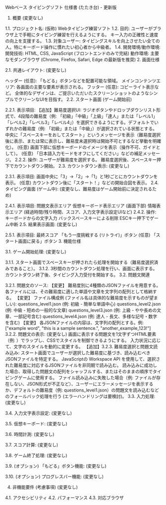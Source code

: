 Webベース タイピングソフト 仕様書 (たたき台) - 更新版

1. 概要 (変更なし)

1.1. プロジェクト名: (仮称) Webタイピング練習ソフト
1.2. 目的:
ユーザーがブラウザ上で手軽にタイピング練習を行えるようにする。
キー入力の正確性と速度の向上を支援する。
1.3. 対象ユーザー: タイピングスキルを向上させたい全ての人。特にキーボード操作に慣れたい初心者から中級者。
1.4. 開発環境/動作環境:
開発技術: HTML, CSS, JavaScript (フロントエンドのみで完結)
動作環境: 主要なモダンブラウザ (Chrome, Firefox, Safari, Edge の最新版を推奨)
2. 画面仕様

2.1. 共通レイアウト: (変更なし)

ヘッダー (任意): 「もどる」ボタンなどを配置可能な領域。
メインコンテンツエリア: 各画面の主要な要素が表示される。
フッター (任意): コピーライト表示など。
全体的なデザインは、ご提示いただいたスクリーンショットのようなシンプルでクリーンなUIを目指す。
2.2. スタート画面 (ゲーム開始前)

2.2.1. 表示項目:
【追加】難易度選択UI: ラジオボタンやドロップダウンリスト形式で、4段階の難易度（例: 「初級」「中級」「上級」「達人」または「レベル1」「レベル2」「レベル3」「レベル4」）を選択できるようにする。デフォルトでいずれかの難易度（例: 「初級」または「中級」）が選択されている状態とする。
中央に「スペースキーをおしてスタート」というメッセージを表示（難易度選択後に表示、または常に表示し、難易度未選択時は開始不可とするなど挙動を明確化）。
(任意) 画面下部に仮想キーボードのイメージを表示（操作不可、ガイドとして）。
(任意) 「日本語入力モードをオフにしてください」などの補足メッセージ。
2.2.2. 操作:
ユーザーが難易度を選択する。
難易度選択後、スペースキー押下でカウントダウン開始。
2.3. カウントダウン表示: (変更なし)

2.3.1. 表示項目:
画面中央に「3」→「2」→「1」と1秒ごとにカウントダウンを表示。
(任意) カウントダウン後に「スタート！」などの開始合図を表示。
2.4. タイピング画面 (ゲーム中): (変更なし、難易度はゲーム開始前に決定されるため)

2.4.1. 表示項目:
問題文表示エリア
仮想キーボード表示エリア (画面下部)
情報表示エリア (経過時間/残り時間、スコア、入力文字表示設定UIなど)
2.4.2. 操作:
キーボードからの文字入力
バックスペースキーによる削除
ESCキー押下でゲーム中断
2.5. 結果表示画面: (変更なし)

2.5.1. 表示項目:
最終スコア
「もう一度挑戦する (リトライ)」ボタン
(任意) 「スタート画面に戻る」ボタン
3. 機能仕様

3.1. ゲーム開始処理: (変更なし)

3.1.1. スタート画面でスペースキーが押されたら処理を開始する（難易度選択済みであること）。
3.1.2. 3秒間のカウントダウン処理を行い、画面に表示する。カウントダウン終了後、タイピング入力受付を開始する。
3.2. 問題文関連

3.2.1. 問題文のソース:
【変更】 難易度別に4種類のJSONファイルを用意する。各ファイルには、その難易度に適した単語や文章を文字列の配列として格納する。
【変更】 ファイル構成例 (ファイル名は具体的な難易度を示すものが望ましい):
questions_level1.json (例: 初級 - 簡単な単語中心)
questions_level2.json (例: 中級 - 短めの一般的な文章)
questions_level3.json (例: 上級 - やや長めの文章、一部記号含む)
questions_level4.json (例: 達人 - 長文、多様な記号・数字を含む)
【変更】 各JSONファイルの内容は、文字列の配列とする。例: ["example word", "this is a sample sentence.", "another_example_123!"]
3.2.2. 問題文の表示: (変更なし)
画面に表示する問題文を1文字ずつHTML要素（例: <span>）でラップし、CSSでスタイルを制御できるようにする。
入力状況に応じて、文字のスタイルを動的に変更する。
【追加】3.2.3. 難易度選択と問題文読み込み:
スタート画面でユーザーが選択した難易度に基づき、読み込むべきJSONファイルを特定する。
JavaScriptの Workspace API を使用して、選択された難易度に対応するJSONファイルを非同期で読み込む。
読み込みに成功した場合、取得した問題文の配列をシャッフルする、またはそのままの順序でタイピングゲームに使用する。
ファイル読み込みに失敗した場合（例: ファイルが存在しない、JSON形式が不正など）、ユーザーにエラーメッセージを表示するか、デフォルトの難易度（例: questions_level1.json）の問題文を読み込むなどのフォールバック処理を行う (エラーハンドリングは要検討)。
3.3. 入力処理: (変更なし)

3.4. 入力文字表示設定: (変更なし)

3.5. 仮想キーボード: (変更なし)

3.6. 時間計測: (変更なし)

3.7. スコア計算: (変更なし)

3.8. ゲーム終了処理: (変更なし)

3.9. (オプション) 「もどる」ボタン機能: (変更なし)

3.10. (オプション) プログレスバー機能: (変更なし)

4. 非機能要件 (考慮事項) (変更なし)

4.1. アクセシビリティ
4.2. パフォーマンス
4.3. 対応ブラウザ
